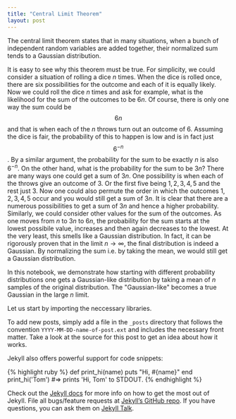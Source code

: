 ```yaml
---
title: "Central Limit Theorem"
layout: post
---
```


The central limit theorem states that in many situations, when a bunch of independent random variables are added together, their normalized sum tends to a Gaussian distribution. 

<!--- h<sub>&theta;</sub>(x) = &theta;<sub>o</sub> x + &theta;<sub>1</sub>x --->

It is easy to see why this theorem must be true. For simplicity, we could consider a situation of rolling a dice $n$ times. When the dice is rolled once, there are six possibilities for the outcome and each of it is equally likely. Now we could roll the dice $n$ times and ask for example, what is the likelihood for the sum of the outcomes to be $6n$. Of course, there is only one way the sum could be $$6n$$ and that is when each of the $n$ throws turn out an outcome of $6$. Assuming the dice is fair, the probability of this to happen is low and is in fact just $$6^{-n}$$. By a similar argument, the probability for the sum to be exactly $n$ is also $6^{-n}$. On the other hand, what is the probability for the sum to be $3n$? There are many ways one could get a sum of $3n$. One possibility is when each of the throws give an outcome of $3$. Or the first five being $1,2,3,4,5$ and the rest just $3$. Now one could also permute the order in which the outcomes $1,2,3,4,5$ occur and you would still get a sum of $3n$. It is clear that there are a numerous possibilities to get a sum of $3n$ and hence a higher probability. Similarly, we could consider other values for the sum of the outcomes. As one moves from $n$ to $3n$ to $6n$, the probability for the sum starts at the lowest possibile value, increases and then again decreases to the lowest. At the very least, this smells like a Gaussian distribution. In fact, it can be rigorously proven that in the limit $n\rightarrow\infty$, the final distribution is indeed a Gaussian. By normalizing the sum i.e. by taking the mean, we would still get a Gaussian distribution.

In this notebook, we demonstrate how starting with different probability distributions one gets a Gaussian-like distribution by taking a mean of $n$ samples of the original distribution. The "Gaussian-like" becomes a true Gaussian in the large $n$ limit.

Let us start by importing the neccessary libraries.


To add new posts, simply add a file in the `_posts` directory that follows the convention `YYYY-MM-DD-name-of-post.ext` and includes the necessary front matter. Take a look at the source for this post to get an idea about how it works.

Jekyll also offers powerful support for code snippets:

{% highlight ruby %}
def print_hi(name)
  puts "Hi, #{name}"
end
print_hi('Tom')
#=> prints 'Hi, Tom' to STDOUT.
{% endhighlight %}

Check out the [Jekyll docs][jekyll-docs] for more info on how to get the most out of Jekyll. File all bugs/feature requests at [Jekyll’s GitHub repo][jekyll-gh]. If you have questions, you can ask them on [Jekyll Talk][jekyll-talk].

[jekyll-docs]: http://jekyllrb.com/docs/home
[jekyll-gh]:   https://github.com/jekyll/jekyll
[jekyll-talk]: https://talk.jekyllrb.com/
